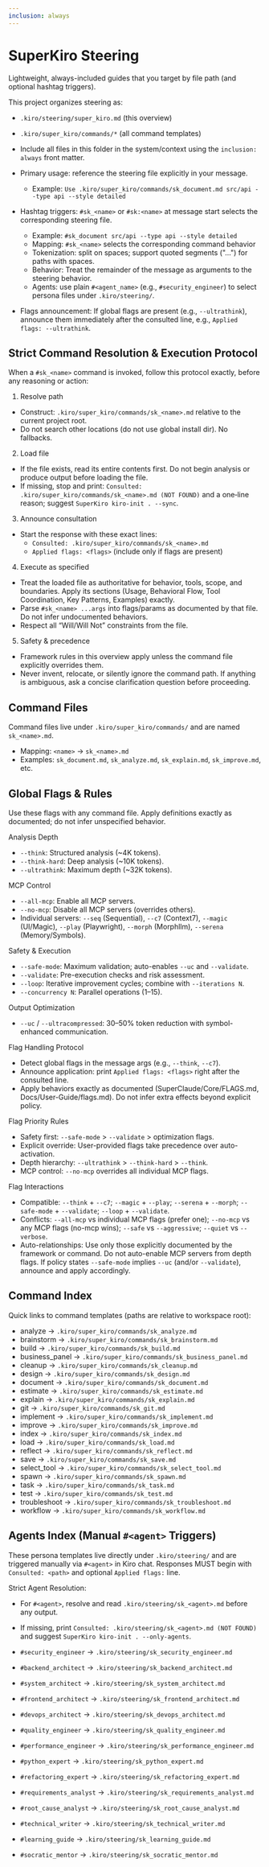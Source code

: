 ```yaml
---
inclusion: always
---
```


# SuperKiro Steering

Lightweight, always-included guides that you target by file path (and optional hashtag triggers).

This project organizes steering as:
- `.kiro/steering/super_kiro.md` (this overview)
- `.kiro/super_kiro/commands/*` (all command templates)

- Include all files in this folder in the system/context using the `inclusion: always` front matter.
- Primary usage: reference the steering file explicitly in your message.
  - Example: `Use .kiro/super_kiro/commands/sk_document.md src/api --type api --style detailed`
- Hashtag triggers: `#sk_<name>` or `#sk:<name>` at message start selects the corresponding steering file.
  - Example: `#sk_document src/api --type api --style detailed`
  - Mapping: `#sk_<name>` selects the corresponding command behavior
  - Tokenization: split on spaces; support quoted segments ("...") for paths with spaces.
  - Behavior: Treat the remainder of the message as arguments to the steering behavior.
  - Agents: use plain `#<agent_name>` (e.g., `#security_engineer`) to select persona files under `.kiro/steering/`.
- Flags announcement: If global flags are present (e.g., `--ultrathink`), announce them immediately after the consulted line, e.g., `Applied flags: --ultrathink`.

## Strict Command Resolution & Execution Protocol

When a `#sk_<name>` command is invoked, follow this protocol exactly, before any reasoning or action:

1) Resolve path
- Construct: `.kiro/super_kiro/commands/sk_<name>.md` relative to the current project root.
- Do not search other locations (do not use global install dir). No fallbacks.

2) Load file
- If the file exists, read its entire contents first. Do not begin analysis or produce output before loading the file.
- If missing, stop and print: `Consulted: .kiro/super_kiro/commands/sk_<name>.md (NOT FOUND)` and a one‑line reason; suggest `SuperKiro kiro-init . --sync`.

3) Announce consultation
- Start the response with these exact lines:
  - `Consulted: .kiro/super_kiro/commands/sk_<name>.md`
  - `Applied flags: <flags>` (include only if flags are present)

4) Execute as specified
- Treat the loaded file as authoritative for behavior, tools, scope, and boundaries. Apply its sections (Usage, Behavioral Flow, Tool Coordination, Key Patterns, Examples) exactly.
- Parse `#sk_<name> ...args` into flags/params as documented by that file. Do not infer undocumented behaviors.
- Respect all “Will/Will Not” constraints from the file.

5) Safety & precedence
- Framework rules in this overview apply unless the command file explicitly overrides them.
- Never invent, relocate, or silently ignore the command path. If anything is ambiguous, ask a concise clarification question before proceeding.

## Command Files

Command files live under `.kiro/super_kiro/commands/` and are named `sk_<name>.md`.
  - Mapping: `<name>` → `sk_<name>.md`
- Examples: `sk_document.md`, `sk_analyze.md`, `sk_explain.md`, `sk_improve.md`, etc.

## Global Flags & Rules

Use these flags with any command file. Apply definitions exactly as documented; do not infer unspecified behavior.

Analysis Depth
- `--think`: Structured analysis (~4K tokens).
- `--think-hard`: Deep analysis (~10K tokens).
- `--ultrathink`: Maximum depth (~32K tokens).

MCP Control
- `--all-mcp`: Enable all MCP servers.
- `--no-mcp`: Disable all MCP servers (overrides others).
- Individual servers: `--seq` (Sequential), `--c7` (Context7), `--magic` (UI/Magic), `--play` (Playwright), `--morph` (Morphllm), `--serena` (Memory/Symbols).

Safety & Execution
- `--safe-mode`: Maximum validation; auto-enables `--uc` and `--validate`.
- `--validate`: Pre-execution checks and risk assessment.
- `--loop`: Iterative improvement cycles; combine with `--iterations N`.
- `--concurrency N`: Parallel operations (1–15).

Output Optimization
- `--uc` / `--ultracompressed`: 30–50% token reduction with symbol-enhanced communication.

Flag Handling Protocol
- Detect global flags in the message args (e.g., `--think`, `--c7`).
- Announce application: print `Applied flags: <flags>` right after the consulted line.
- Apply behaviors exactly as documented (SuperClaude/Core/FLAGS.md, Docs/User-Guide/flags.md). Do not infer extra effects beyond explicit policy.

Flag Priority Rules
- Safety first: `--safe-mode` > `--validate` > optimization flags.
- Explicit override: User-provided flags take precedence over auto-activation.
- Depth hierarchy: `--ultrathink` > `--think-hard` > `--think`.
- MCP control: `--no-mcp` overrides all individual MCP flags.

Flag Interactions
- Compatible: `--think` + `--c7`; `--magic` + `--play`; `--serena` + `--morph`; `--safe-mode` + `--validate`; `--loop` + `--validate`.
- Conflicts: `--all-mcp` vs individual MCP flags (prefer one); `--no-mcp` vs any MCP flags (no-mcp wins); `--safe` vs `--aggressive`; `--quiet` vs `--verbose`.
- Auto-relationships: Use only those explicitly documented by the framework or command. Do not auto-enable MCP servers from depth flags. If policy states `--safe-mode` implies `--uc` (and/or `--validate`), announce and apply accordingly.

## Command Index

Quick links to command templates (paths are relative to workspace root):

- analyze → `.kiro/super_kiro/commands/sk_analyze.md`
- brainstorm → `.kiro/super_kiro/commands/sk_brainstorm.md`
- build → `.kiro/super_kiro/commands/sk_build.md`
- business_panel → `.kiro/super_kiro/commands/sk_business_panel.md`
- cleanup → `.kiro/super_kiro/commands/sk_cleanup.md`
- design → `.kiro/super_kiro/commands/sk_design.md`
- document → `.kiro/super_kiro/commands/sk_document.md`
- estimate → `.kiro/super_kiro/commands/sk_estimate.md`
- explain → `.kiro/super_kiro/commands/sk_explain.md`
- git → `.kiro/super_kiro/commands/sk_git.md`
- implement → `.kiro/super_kiro/commands/sk_implement.md`
- improve → `.kiro/super_kiro/commands/sk_improve.md`
- index → `.kiro/super_kiro/commands/sk_index.md`
- load → `.kiro/super_kiro/commands/sk_load.md`
- reflect → `.kiro/super_kiro/commands/sk_reflect.md`
- save → `.kiro/super_kiro/commands/sk_save.md`
- select_tool → `.kiro/super_kiro/commands/sk_select_tool.md`
- spawn → `.kiro/super_kiro/commands/sk_spawn.md`
- task → `.kiro/super_kiro/commands/sk_task.md`
- test → `.kiro/super_kiro/commands/sk_test.md`
- troubleshoot → `.kiro/super_kiro/commands/sk_troubleshoot.md`
- workflow → `.kiro/super_kiro/commands/sk_workflow.md`

## Agents Index (Manual `#<agent>` Triggers)

These persona templates live directly under `.kiro/steering/` and are triggered manually via `#<agent>` in Kiro chat. Responses MUST begin with `Consulted: <path>` and optional `Applied flags:` line.

Strict Agent Resolution:
- For `#<agent>`, resolve and read `.kiro/steering/sk_<agent>.md` before any output.
- If missing, print `Consulted: .kiro/steering/sk_<agent>.md (NOT FOUND)` and suggest `SuperKiro kiro-init . --only-agents`.

- `#security_engineer` → `.kiro/steering/sk_security_engineer.md`
- `#backend_architect` → `.kiro/steering/sk_backend_architect.md`
- `#system_architect` → `.kiro/steering/sk_system_architect.md`
- `#frontend_architect` → `.kiro/steering/sk_frontend_architect.md`
- `#devops_architect` → `.kiro/steering/sk_devops_architect.md`
- `#quality_engineer` → `.kiro/steering/sk_quality_engineer.md`
- `#performance_engineer` → `.kiro/steering/sk_performance_engineer.md`
- `#python_expert` → `.kiro/steering/sk_python_expert.md`
- `#refactoring_expert` → `.kiro/steering/sk_refactoring_expert.md`
- `#requirements_analyst` → `.kiro/steering/sk_requirements_analyst.md`
- `#root_cause_analyst` → `.kiro/steering/sk_root_cause_analyst.md`
- `#technical_writer` → `.kiro/steering/sk_technical_writer.md`
- `#learning_guide` → `.kiro/steering/sk_learning_guide.md`
- `#socratic_mentor` → `.kiro/steering/sk_socratic_mentor.md`
